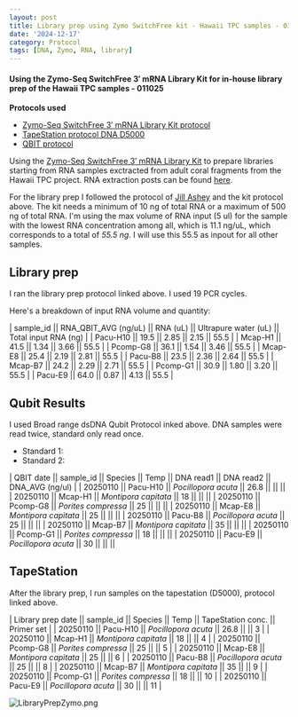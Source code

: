 ```yaml
---
layout: post
title: Library prep using Zymo SwitchFree kit - Hawaii TPC samples - 011025
date: '2024-12-17'
category: Protocol
tags: [DNA, Zymo, RNA, library]
---
```


#### Using the Zymo-Seq SwitchFree 3′ mRNA Library Kit for in-house library prep of the Hawaii TPC samples - 011025

**Protocols used**
- [Zymo-Seq SwitchFree 3′ mRNA Library Kit protocol](https://github.com/FScucchia-LabNotebooks/FScucchia_Putnam_Lab_Notebook/blob/master/protocols/_r3008_r3009__zymo_seq_switchfree_3_mrna_library_kit.pdf)
- [TapeStation protocol DNA D5000](https://github.com/meschedl/MESPutnam_Open_Lab_Notebook/blob/master/_posts/2019-07-30-DNA-Tapestation.md)
- [QBIT protocol](https://github.com/meschedl/MESPutnam_Open_Lab_Notebook/blob/master/_posts/2019-03-08-Qubit-Protocol.md)

Using the [Zymo-Seq SwitchFree 3′ mRNA Library Kit](https://www.zymoresearch.com/products/zymo-seq-switchfree-3-mrna-library-kit) to prepare libraries starting from RNA samples exctracted from adult coral fragments from the Hawaii TPC project. RNA extraction posts can be found [here](https://fscucchia-labnotebooks.github.io/FScucchia_Putnam_Lab_Notebook/DNA-RNA-Hawaii-TPCA-Summary/).

For the library prep I followed the protocol of [Jill Ashey](https://github.com/JillAshey/JillAshey_Putnam_Lab_Notebook/blob/master/_posts/2024-03-29-Zymo-SwitchFree.md) and the kit protocol above.
The kit needs a minimum of 10 ng of total RNA or a maximum of 500 ng of total RNA. I'm using the max volume of RNA input (5 ul) for the sample with the lowest RNA concentration among all, which is 11.1 ng/uL, which corresponds to a total of _55.5 ng_. I will use this 55.5 as inpout for all other samples. 

## Library prep
I ran the library prep protocol linked above. I used 19 PCR cycles.

Here's a breakdown of input RNA volume and quantity:

| sample_id || RNA_QBIT_AVG (ng/uL) || RNA (uL) || Ultrapure water (uL) || Total input RNA (ng) |
| Pacu-H10      ||   19.5           ||    2.85     ||        2.15             ||        55.5          |
| Mcap-H1      ||    41.5           ||    1.34     ||        3.66             ||        55.5          |
| Pcomp-G8      ||   36.1           ||    1.54     ||        3.46             ||        55.5          |
| Mcap-E8      ||    25.4           ||    2.19     ||        2.81             ||        55.5          |
| Pacu-B8      ||    23.5           ||    2.36     ||        2.64             ||        55.5          |
| Mcap-B7      ||    24.2           ||    2.29     ||        2.71             ||        55.5          |
| Pcomp-G1     ||   30.9           ||    1.80     ||        3.20             ||        55.5          |
| Pacu-E9      ||   64.0           ||    0.87     ||        4.13             ||        55.5          |


## Qubit Results
I used Broad range dsDNA Qubit Protocol inked above. DNA samples were read twice, standard only read once.

- Standard 1: 
- Standard 2: 

| QBIT date  || sample_id  ||     Species       || Temp   ||  DNA read1 || DNA read2  || DNA_AVG (ng/ul) |
|  20250110  || Pacu-H10   || *Pocillopora acuta*  || 26.8   ||      ||               ||
|  20250110  || Mcap-H1    || *Montipora capitata* || 18     ||     ||               ||
|  20250110    || Pcomp-G8   || *Porites compressa*  ||  25   ||    ||               ||
|  20250110    || Mcap-E8    || *Montipora capitata* ||  25   ||    ||               ||
|  20250110    || Pacu-B8    || *Pocillopora acuta*  ||  25   ||    ||               ||
|  20250110    || Mcap-B7    || *Montipora capitata* ||  35   ||     ||              ||
|  20250110    || Pcomp-G1   || *Porites compressa*  ||  18   ||    ||              ||
|  20250110    || Pacu-E9    || *Pocillopora acuta*  ||  30   ||    ||              ||


## TapeStation
After the library prep, I run samples on the tapestation (D5000), protocol linked above.

| Library prep date  || sample_id  ||     Species       || Temp   ||    TapeStation conc.     ||   Primer set  |
|  20250110  || Pacu-H10   || *Pocillopora acuta*  || 26.8      ||                         ||    3           |
|  20250110  || Mcap-H1    || *Montipora capitata* || 18       ||                          ||   4            |
|  20250110    || Pcomp-G8   || *Porites compressa*  ||  25      ||                         ||   5            |
|  20250110    || Mcap-E8    || *Montipora capitata* ||  25      ||                         ||   6            |
|  20250110    || Pacu-B8    || *Pocillopora acuta*  ||  25      ||                         ||   8            |
|  20250110    || Mcap-B7    || *Montipora capitata* ||  35      ||                         ||   9            |
|  20250110    || Pcomp-G1   || *Porites compressa*  ||  18      ||                        ||   10            |
|  20250110    || Pacu-E9    || *Pocillopora acuta*  ||  30      ||                        ||   11            |

![LibraryPrepZymo.png](https://github.com/FScucchia-LabNotebooks/FScucchia_Putnam_Lab_Notebook/blob/master/images/LibraryPrepZymo.png?raw=true)

